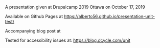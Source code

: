 A presentation given at Drupalcamp 2019 Ottawa on October 17, 2019

Available on Github Pages at https://alberto56.github.io/presentation-unit-test/

Accompanying blog post at 

Tested for accessibility issues at: https://blog.dcycle.com/unit
